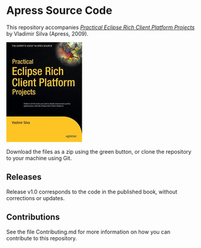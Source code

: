 # Apress Source Code

This repository accompanies [*Practical Eclipse Rich Client Platform Projects*](http://www.apress.com/9781430218272) by Vladimir Silva (Apress, 2009).

![Cover image](9781430218272.jpg)

Download the files as a zip using the green button, or clone the repository to your machine using Git.

## Releases

Release v1.0 corresponds to the code in the published book, without corrections or updates.

## Contributions

See the file Contributing.md for more information on how you can contribute to this repository.
